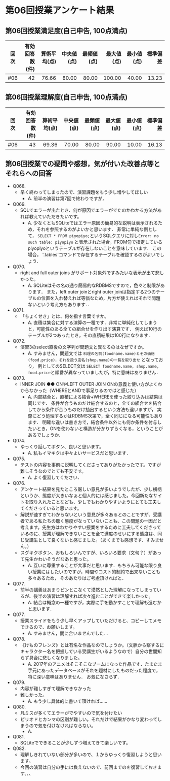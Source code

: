 # 第06回授業アンケート結果
## 第06回授業満足度(自己申告, 100点満点)
|回次|有効回答数(件)|算術平均(点)|中央値(点)|最頻値(点)|最大値(点)|最小値(点)|標準偏差|
|:---:|----:|----:|----:|----:|----:|----:|----:|
|#06|42|76.66|80.00|80.00|100.00|40.00|13.23|

## 第06回授業理解度(自己申告, 100点満点)
|回次|有効回答数(件)|算術平均(点)|中央値(点)|最頻値(点)|最大値(点)|最小値(点)|標準偏差|
|:---:|----:|----:|----:|----:|----:|----:|----:|
|#06|43|69.36|70.00|80.00|90.00|10.00|16.13|

## 第06回授業での疑問や感想，気が付いた改善点等とそれらへの回答
- Q068.
  - 早く終わってしまったので、演習課題をもう少し増やしてほしい
    - A. 前半の演習は第7回で終わりですが，
- Q069.
  - SQLでエラーが出たとき、何が原因でエラーがでたのかわかる方法があれば教えていただきたいです。
    - A. 少なくともSQLiteではエラー原因の簡易的な説明は表示されるため，それを参照するのがよいかと思います． 
    非常に単純な例として， `SELECT * FROM piyopiyo;`というSQLクエリに対し`Error: no such table: piyopiyo`
  と表示された場合，FROM句で指定しているpiyopiyoというテーブルが存在しないことを意味しています．
  この場合， '.tables'コマンドで存在するテーブルを確認するのがよいでしょう．
- Q070.
  - right and full outer joins がサポート対象外ですみたいな表示が出て悲しかった。
    - A. SQLiteはその名の通り簡易的なRDBMSですので，色々と制限があります．
    また，left outer joinとright outer joinは指定する2つのテーブルの位置を入れ替えれば等価なため，片方が使えればそれで問題ないという考え方もあります．．
- Q071.
  - 「ちょくせき」とは、何を指す言葉ですか。
    - A. 直積は集合に対する演算の一種です．非常に単純化してしまうと，可能性のある全ての組合せを作り出す演算です．
    例えば10行のテーブルが2つあったとき，その直積結果は100行になります．
- Q072.
  - 演習3のselect直後の文字列が問題文と異なるのはなぜですか。
    - A. すみません，問題文では ``料理の名前(foodname.name)とその価格(food.price)，それを扱う店名(shop.name)の一覧を取り出せ`` となっており，
    例としてのSELECT文は ``SELECT foodname.name, shop.name, food.price``と順番が異なっていましたが，特に意味はありません．
- Q073.
  - INNER JOIN ●● ONやLEFT OUTER JOIN ONの意義と使い方がよくわからなかった（WHEREとANDで事足りるのではと感じた）
    - A. 内部結合と，直積による結合+WHEREを使った絞り込みは結果は同じです．
    条件が合うものだけ結合するのと，全ての組合せを結合してから条件が合うものだけ抽出するという方法も違いますが，
    実際にどう処理するかはRDBMS次第で，全く同じになる可能性もあります．
    明確な違いは書き方で，結合条件以外にも何か条件を付与したいとき，ONを使わないと構造が分かりずらくなる，ということがあるでしょうか．
- Q074.
  - ゆっくり話してボタン、良いと思います。
    - A. 私もイマキクは中々よいサービスだと思います．
- Q075.
  - テストの内容を事前に説明してくださってありがたかったです。ですが難しそうなのでとても不安です。
    - A. よく復習してください．
- Q076.
  - アンケート結果を見たところ厳しい意見が多いようでしたが、少し横柄というか、態度が大きいなぁと個人的には感じました。今回新たなサイトを取り入れたことなども、少しでもわかりやすいようにとても工夫してくださっていると思います。
  - 解説が速すぎてわからないという意見が多々あるとのことですが、受講者である私たちの聴く態度がなっていないことも、この問題の一因だと考えます。先生方はわかりやすい授業をするために工夫してくださっているのに、授業が理解できないことを全て進度のせいにする態度は、同じ受講生として良くないと感じました。（あくまでも感想です、すみません。）
  - スグキクボタン、おもしろいんですが、いろいろ要求（文句？）があって先生かわいそうだなあと思った。
    - A. 互いに尊重することが大事だと思います．もちろん可能な限り良い授業にはしたいのですが，時間やコスト的制約で出来ないことも多々あるため，
    そのあたりはご考慮頂ければと．
- Q077.
  - 前半の講義はあまりピンとこなくて漠然とした理解になってしまっているが、後半の演習は理解すれば次々進むことができて楽しかった。
     - A. 結合は概念の一種ですが，実際に手を動かすことで理解も進むかと思います．
- Q077.
  - 授業スライドをもう少し早くアップしていただけると、コピーしてメモできるので、お願いします。
    - A. すみません，間に合いませんでした．．
- Q078.
  - 《けものフレンズ》とは有名な作品なのでしょうか。（文脈から察するにキャラクター名を把握している受講生がいるようなので）自分の世間知らず具合に悲しくなりました。
    - A. 2017年のアニメはそこそこなブームになった作品です．たまたま手元にあったデータベースがそれを題材にしたものだった程度で，特に深い意味はありません．
    お気になさらず．
- Q079.
  - 内容が難しすぎて理解できなかった
  - 難しかった。
     - A. もう少し具体的に書いて頂ければ……
- Q080.
  - 凡ミスが多くてエラーがでやすいので気を付けたい
  - ピリオドとカンマの区別が難しい。それだけで結果がかなり変わってしまうので気を付けなければならない。
    - A. 
- Q081.
  - SQLiteでできることが少しずつ増えてきて楽しいです。
- Q082.
  - 理解しきれていない部分が多いので、１からゆっくり復習しようと思います。
  - 今回の演習は自分の手には負えないので、前回までのを復習しておきます、、、
